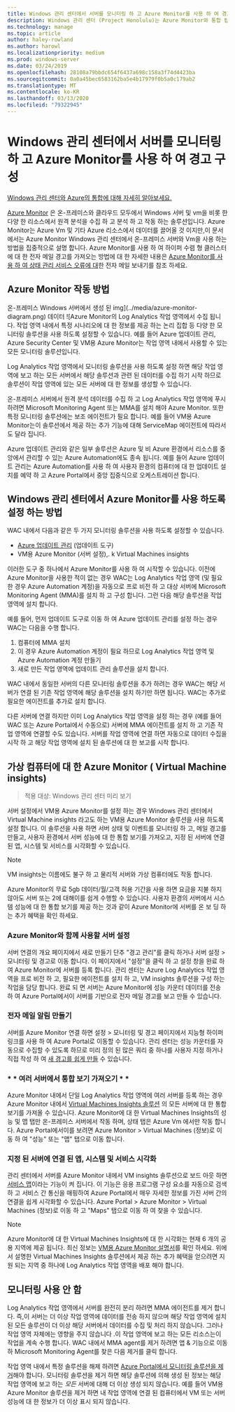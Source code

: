 ```yaml
---
title: Windows 관리 센터에서 서버를 모니터링 하 고 Azure Monitor를 사용 하 여 경고 구성
description: Windows 관리 센터 (Project Honolulu)는 Azure Monitor와 통합 됩니다.
ms.technology: manage
ms.topic: article
author: haley-rowland
ms.author: harowl
ms.localizationpriority: medium
ms.prod: windows-server
ms.date: 03/24/2019
ms.openlocfilehash: 28108a79bbdc654f6437a698c158a3f74d4423ba
ms.sourcegitcommit: 0a0a45bec6583162ba5e4b17979f0b5a0c179ab2
ms.translationtype: MT
ms.contentlocale: ko-KR
ms.lasthandoff: 03/13/2020
ms.locfileid: "79322945"
---
```

# <a name="monitor-servers-and-configure-alerts-with-azure-monitor-from-windows-admin-center"></a>Windows 관리 센터에서 서버를 모니터링 하 고 Azure Monitor를 사용 하 여 경고 구성

[Windows 관리 센터와 Azure의 통합에 대해 자세히 알아보세요.](../plan/azure-integration-options.md)

[Azure Monitor](https://docs.microsoft.com/azure/azure-monitor/overview) 은 온-프레미스와 클라우드 모두에서 Windows 서버 및 vm을 비롯 한 다양 한 리소스에서 원격 분석을 수집 하 고 분석 하 고 작동 하는 솔루션입니다. Azure Monitor는 Azure Vm 및 기타 Azure 리소스에서 데이터를 끌어올 것 이지만,이 문서에서는 Azure Monitor Windows 관리 센터에서 온-프레미스 서버와 Vm을 사용 하는 방법을 집중적으로 설명 합니다. Azure Monitor를 사용 하 여 하이퍼 수렴 형 클러스터에 대 한 전자 메일 경고를 가져오는 방법에 대 한 자세한 내용은 [Azure Monitor를 사용 하 여 상태 관리 서비스 오류에 대](https://docs.microsoft.com/windows-server/storage/storage-spaces/configure-azure-monitor)한 전자 메일 보내기를 참조 하세요.

## <a name="how-does-azure-monitor-work"></a>Azure Monitor 작동 방법
온-프레미스 Windows 서버에서 생성 된 img](../media/azure-monitor-diagram.png) 데이터 ![Azure Monitor의 Log Analytics 작업 영역에서 수집 됩니다. 작업 영역 내에서 특정 시나리오에 대 한 정보를 제공 하는 논리 집합 등 다양 한 모니터링 솔루션을 사용 하도록 설정할 수 있습니다. 예를 들어 Azure 업데이트 관리, Azure Security Center 및 VM용 Azure Monitor는 작업 영역 내에서 사용할 수 있는 모든 모니터링 솔루션입니다. 

Log Analytics 작업 영역에서 모니터링 솔루션을 사용 하도록 설정 하면 해당 작업 영역에 보고 하는 모든 서버에서 해당 솔루션과 관련 된 데이터를 수집 하기 시작 하므로 솔루션이 작업 영역에 있는 모든 서버에 대 한 정보를 생성할 수 있습니다. 

온-프레미스 서버에서 원격 분석 데이터를 수집 하 고 Log Analytics 작업 영역에 푸시 하려면 Microsoft Monitoring Agent 또는 MMA를 설치 해야 Azure Monitor. 또한 특정 모니터링 솔루션에는 보조 에이전트가 필요 합니다. 예를 들어 VM용 Azure Monitor는이 솔루션에서 제공 하는 추가 기능에 대해 ServiceMap 에이전트에 따라서도 달라 집니다. 

Azure 업데이트 관리와 같은 일부 솔루션은 Azure 및 비 Azure 환경에서 리소스를 중앙에서 관리할 수 있는 Azure Automation에도 종속 됩니다. 예를 들어 Azure 업데이트 관리는 Azure Automation를 사용 하 여 사용자 환경의 컴퓨터에 대 한 업데이트 설치를 예약 하 고 Azure Portal에서 중앙 집중식으로 오케스트레이션 합니다.


## <a name="how-does-windows-admin-center-enable-you-to-use-azure-monitor"></a>Windows 관리 센터에서 Azure Monitor를 사용 하도록 설정 하는 방법

WAC 내에서 다음과 같은 두 가지 모니터링 솔루션을 사용 하도록 설정할 수 있습니다.

- [Azure 업데이트 관리](azure-update-management.md) (업데이트 도구)
- VM용 Azure Monitor (서버 설정),. k Virtual Machines insights

이러한 도구 중 하나에서 Azure Monitor를 사용 하 여 시작할 수 있습니다. 이전에 Azure Monitor을 사용한 적이 없는 경우 WAC는 Log Analytics 작업 영역 (및 필요한 경우 Azure Automation 계정)을 자동으로 프로 비전 하 고 대상 서버에 Microsoft Monitoring Agent (MMA)를 설치 하 고 구성 합니다. 그런 다음 해당 솔루션을 작업 영역에 설치 합니다. 

예를 들어, 먼저 업데이트 도구로 이동 하 여 Azure 업데이트 관리를 설정 하는 경우 WAC는 다음을 수행 합니다.

1. 컴퓨터에 MMA 설치
2. 이 경우 Azure Automation 계정이 필요 하므로 Log Analytics 작업 영역 및 Azure Automation 계정 만들기
3. 새로 만든 작업 영역에 업데이트 관리 솔루션을 설치 합니다.

WAC 내에서 동일한 서버의 다른 모니터링 솔루션을 추가 하려는 경우 WAC는 해당 서버가 연결 된 기존 작업 영역에 해당 솔루션을 설치 하기만 하면 됩니다. WAC는 추가로 필요한 에이전트를 추가로 설치 합니다.

다른 서버에 연결 하지만 이미 Log Analytics 작업 영역을 설정 하는 경우 (예를 들어 WAC 또는 Azure Portal에서 수동으로) 서버에 MMA 에이전트를 설치 하 고 기존 작업 영역에 연결할 수도 있습니다. 서버를 작업 영역에 연결 하면 자동으로 데이터 수집을 시작 하 고 해당 작업 영역에 설치 된 솔루션에 대 한 보고를 시작 합니다.

## <a name="azure-monitor-for-virtual-machines-aka-virtual-machine-insights"></a>가상 컴퓨터에 대 한 Azure Monitor ( Virtual Machine insights)
>적용 대상: Windows 관리 센터 미리 보기

서버 설정에서 VM용 Azure Monitor를 설정 하는 경우 Windows 관리 센터에서 Virtual Machine insights 라고도 하는 VM용 Azure Monitor 솔루션을 사용 하도록 설정 합니다. 이 솔루션을 사용 하면 서버 상태 및 이벤트를 모니터링 하 고, 메일 경고를 만들고, 사용자 환경에서 서버 성능에 대 한 통합 보기를 가져오고, 지정 된 서버에 연결 된 앱, 시스템 및 서비스를 시각화할 수 있습니다.

> [!NOTE]
> VM insights는 이름에도 불구 하 고 물리적 서버와 가상 컴퓨터에도 작동 합니다.

Azure Monitor의 무료 5gb 데이터/월/고객 허용 기간을 사용 하면 요금을 지불 하지 않아도 서버 또는 2에 대해이를 쉽게 수행할 수 있습니다. 사용자 환경의 서버에서 시스템 성능에 대 한 통합 보기를 제공 하는 것과 같이 Azure Monitor에 서버를 온 보 딩 하는 추가 혜택을 확인 하세요.

### <a name="set-up-your-server-for-use-with-azure-monitor"></a>**Azure Monitor와 함께 사용할 서버 설정**

서버 연결의 개요 페이지에서 새로 만들기 단추 "경고 관리"를 클릭 하거나 서버 설정 > 모니터링 및 경고로 이동 합니다. 이 페이지에서 "설정"을 클릭 하 고 설정 창을 완료 하 여 Azure Monitor에 서버를 등록 합니다. 관리 센터는 Azure Log Analytics 작업 영역을 프로 비전 하 고, 필요한 에이전트를 설치 하 고, VM insights 솔루션을 구성 하는 작업을 담당 합니다. 완료 되 면 서버는 Azure Monitor에 성능 카운터 데이터를 전송 하 여 Azure Portal에서이 서버를 기반으로 전자 메일 경고를 보고 만들 수 있습니다.

### <a name="create-email-alerts"></a>**전자 메일 알림 만들기**

서버를 Azure Monitor 연결 하면 설정 > 모니터링 및 경고 페이지에서 지능형 하이퍼링크를 사용 하 여 Azure Portal로 이동할 수 있습니다. 관리 센터는 성능 카운터를 자동으로 수집할 수 있도록 하므로 미리 정의 된 많은 쿼리 중 하나를 사용자 지정 하거나 직접 작성 하 여 [새 경고를 쉽게 만들](https://docs.microsoft.com/azure/azure-monitor/platform/alerts-log) 수 있습니다.

### <a name="get-a-consolidated-view-across-multiple-servers-"></a>\* * 여러 서버에서 통합 보기 가져오기 * *

Azure Monitor 내에서 단일 Log Analytics 작업 영역에 여러 서버를 등록 하는 경우 Azure Monitor 내에서 [Virtual Machines Insights 솔루션](https://docs.microsoft.com/azure/azure-monitor/insights/vminsights-overview) 의 모든 서버에 대 한 통합 보기를 가져올 수 있습니다.  Azure Monitor에 대 한 Virtual Machines Insights의 성능 및 맵 탭만 온-프레미스 서버에서 작동 하며, 상태 탭은 Azure Vm 에서만 작동 합니다. Azure Portal에서이를 보려면 Azure Monitor > Virtual Machines (정보)로 이동 하 여 "성능" 또는 "맵" 탭으로 이동 합니다.

### <a name="visualize-apps-systems-and-services-connected-to-a-given-server"></a>**지정 된 서버에 연결 된 앱, 시스템 및 서비스 시각화**

관리 센터에서 서버를 Azure Monitor 내에서 VM insights 솔루션으로 보드 아웃 하면 [서비스 맵](https://docs.microsoft.com/azure/azure-monitor/insights/service-map)이라는 기능이 켜 집니다. 이 기능은 응용 프로그램 구성 요소를 자동으로 검색 하 고 서비스 간 통신을 매핑하여 Azure Portal에서 매우 자세한 정보를 가진 서버 간의 연결을 쉽게 시각화할 수 있습니다. Azure Portal > Azure Monitor > Virtual Machines (정보)로 이동 하 고 "Maps" 탭으로 이동 하 여 찾을 수 있습니다.

> [!NOTE]
> Azure Monitor에 대 한 Virtual Machines Insights에 대 한 시각화는 현재 6 개의 공용 지역에 제공 됩니다.  최신 정보는 [VM용 Azure Monitor 설명서](https://docs.microsoft.com/azure/azure-monitor/insights/vminsights-onboard#log-analytics)를 확인 하세요.  위에서 설명한 Virtual Machines Insights 솔루션에서 제공 하는 추가 혜택을 얻으려면 지원 되는 지역 중 하나에 Log Analytics 작업 영역을 배포 해야 합니다.

## <a name="disabling-monitoring"></a>모니터링 사용 안 함

Log Analytics 작업 영역에서 서버를 완전히 분리 하려면 MMA 에이전트를 제거 합니다. 즉,이 서버는 더 이상 작업 영역에 데이터를 전송 하지 않으며 해당 작업 영역에 설치 된 모든 솔루션이 더 이상 해당 서버에서 데이터를 수집 및 처리 하지 않습니다. 그러나 작업 영역 자체에는 영향을 주지 않습니다 .이 작업 영역에 보고 하는 모든 리소스는이 작업을 계속 수행 합니다. WAC 내에서 MMA agent를 제거 하려면 앱 & 기능으로 이동 하 Microsoft Monitoring Agent를 찾은 다음 제거를 클릭 합니다.

작업 영역 내에서 특정 솔루션을 해제 하려면 [Azure Portal에서 모니터링 솔루션을 제거](https://docs.microsoft.com/azure/azure-monitor/insights/solutions#remove-a-management-solution)해야 합니다. 모니터링 솔루션을 제거 하면 해당 솔루션에 의해 생성 된 정보는 해당 작업 영역에 보고 하는 _모든_ 서버에 대해 더 이상 생성 되지 않습니다. 예를 들어 VM용 Azure Monitor 솔루션을 제거 하면 내 작업 영역에 연결 된 컴퓨터에서 VM 또는 서버 성능에 대 한 정보가 더 이상 표시 되지 않습니다.